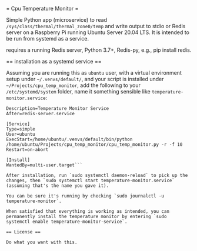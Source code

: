 = Cpu Temperature Monitor =

Simple Python app (microservice) to read `/sys/class/thermal/thermal_zone0/temp` and write output to stdio or Redis server on a Raspberry Pi running Ubuntu Server 20.04 LTS. It is intended to be run from systemd as a service.

requires a running Redis server, Python 3.7+, Redis-py, e.g., pip install redis.

== installation as a systemd service ==

Assuming you are running this as `ubuntu` user, with a virtual environment setup under `~/.venvs/default/`, and your script is installed under `~/Projects/cpu_temp_monitor`,
add the following to your `/etc/systemd/system` folder, name it something sensible like `temperature-monitor.service`:

```[Unit]
Description=Temperature Monitor Service
After=redis-server.service

[Service]
Type=simple
User=ubuntu
ExecStart=/home/ubuntu/.venvs/default/bin/python /home/ubuntu/Projects/cpu_temp_monitor/cpu_temp_monitor.py -r -f 10
Restart=on-abort

[Install]
WantedBy=multi-user.target```

After installation, run `sudo systemctl daemon-reload` to pick up the changes, then `sudo systemctl start temperature-monitor.service` (assuming that's the name you gave it).

You can be sure it's running by checking `sudo journalctl -u temperature-monitor`.

When satisfied that everything is working as intended, you can permanently install the temperature monitor by entering `sudo systemctl enable temperature-monitor-service`.

== License ==

Do what you want with this.
